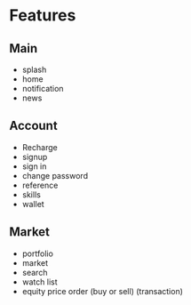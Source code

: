 # Features

## Main

- splash
- home
- notification
- news

## Account

- Recharge
- signup
- sign in
- change password
- reference
- skills
- wallet

## Market

- portfolio
- market
- search
- watch list
- equity price order (buy or sell) (transaction)
